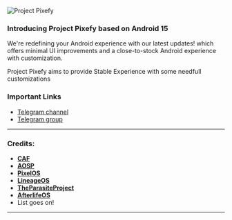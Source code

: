 
![Project Pixefy](https://github.com/ProjectPixefy/.github/assets/83027422/62e53e15-8f1b-4b74-a53f-4f9875136677)

### Introducing Project Pixefy based on Android 15
<p>We're redefining your Android experience with our latest updates! which offers minimal UI improvements and a close-to-stock Android experience with customization.</p>
<p>Project Pixefy aims to provide Stable Experience with some needfull customizations</p>

### Important Links

- [Telegram channel](https://t.me/projectpixefyupdates)
- [Telegram group](https://t.me/ProjectPixefy)

-----------------------------------------------------------------------------
### Credits:

 * [**CAF**](https://source.codeaurora.org)
 * [**AOSP**](https://android.googlesource.com)
 * [**PixelOS**](https://github.com/PixelOS-Fourteen)
 * [**LineageOS**](https://github.com/LineageOS)
 * [**TheParasiteProject**](https://github.com/TheParasiteProject)
 * [**AfterlifeOS**](https://github.com/AfterLifePrjkt13)
 * List goes on!

-----------------------------------------------------------------------------

